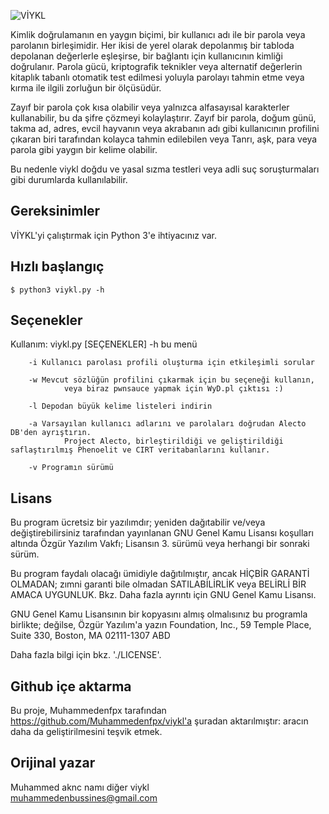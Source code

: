 ![VİYKL](MAMİ.PNG)



Kimlik doğrulamanın en yaygın biçimi, bir kullanıcı adı ile bir parola veya parolanın birleşimidir. Her ikisi de yerel olarak depolanmış bir tabloda depolanan değerlerle eşleşirse, bir bağlantı için kullanıcının kimliği doğrulanır. Parola gücü, kriptografik teknikler veya alternatif değerlerin kitaplık tabanlı otomatik test edilmesi yoluyla parolayı tahmin etme veya kırma ile ilgili zorluğun bir ölçüsüdür.

Zayıf bir parola çok kısa olabilir veya yalnızca alfasayısal karakterler kullanabilir, bu da şifre çözmeyi kolaylaştırır. Zayıf bir parola, doğum günü, takma ad, adres, evcil hayvanın veya akrabanın adı gibi kullanıcının profilini çıkaran biri tarafından kolayca tahmin edilebilen veya Tanrı, aşk, para veya parola gibi yaygın bir kelime olabilir.

Bu nedenle viykl doğdu ve yasal sızma testleri veya adli suç soruşturmaları gibi durumlarda kullanılabilir.




Gereksinimler
------------

VİYKL'yi çalıştırmak için Python 3'e ihtiyacınız var.

Hızlı başlangıç
-----------

    $ python3 viykl.py -h

##  Seçenekler

  Kullanım: viykl.py [SEÇENEKLER]
        -h bu menü

        -i Kullanıcı parolası profili oluşturma için etkileşimli sorular

        -w Mevcut sözlüğün profilini çıkarmak için bu seçeneği kullanın,
                veya biraz pwnsauce yapmak için WyD.pl çıktısı :)

        -l Depodan büyük kelime listeleri indirin

        -a Varsayılan kullanıcı adlarını ve parolaları doğrudan Alecto DB'den ayrıştırın.
                Project Alecto, birleştirildiği ve geliştirildiği saflaştırılmış Phenoelit ve CIRT veritabanlarını kullanır.

        -v Programın sürümü



##  Lisans

  Bu program ücretsiz bir yazılımdır; yeniden dağıtabilir ve/veya değiştirebilirsiniz
  tarafından yayınlanan GNU Genel Kamu Lisansı koşulları altında
  Özgür Yazılım Vakfı; Lisansın 3. sürümü veya
  herhangi bir sonraki sürüm.

  Bu program faydalı olacağı ümidiyle dağıtılmıştır,
  ancak HİÇBİR GARANTİ OLMADAN; zımni garanti bile olmadan
  SATILABİLİRLİK veya BELİRLİ BİR AMACA UYGUNLUK. Bkz.
  Daha fazla ayrıntı için GNU Genel Kamu Lisansı.

  GNU Genel Kamu Lisansının bir kopyasını almış olmalısınız
  bu programla birlikte; değilse, Özgür Yazılım'a yazın
  Foundation, Inc., 59 Temple Place, Suite 330, Boston, MA 02111-1307 ABD

  Daha fazla bilgi için bkz. './LICENSE'.

##  Github içe aktarma

Bu proje, Muhammedenfpx tarafından https://github.com/Muhammedenfpx/viykl'a şuradan aktarılmıştır:
aracın daha da geliştirilmesini teşvik etmek.

##  Orijinal yazar

  Muhammed aknc namı diğer viykl  
  muhammedenbussines@gmail.com

